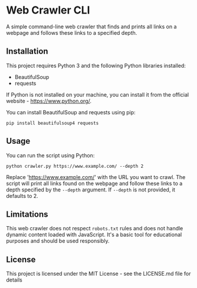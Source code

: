 # Web Crawler CLI

A simple command-line web crawler that finds and prints all links on a webpage and follows these links to a specified depth.

## Installation

This project requires Python 3 and the following Python libraries installed:

- BeautifulSoup
- requests

If Python is not installed on your machine, you can install it from the official website - https://www.python.org/.

You can install BeautifulSoup and requests using pip:

```
pip install beautifulsoup4 requests

```

## Usage 

You can run the script using Python:

```
python crawler.py https://www.example.com/ --depth 2

```

Replace 'https://www.example.com/' with the URL you want to crawl. The script will print all links found on the webpage and follow these links to a depth specified by the `--depth` argument. If `--depth` is not provided, it defaults to 2.

## Limitations

This web crawler does not respect `robots.txt` rules and does not handle dynamic content loaded with JavaScript. It's a basic tool for educational purposes and should be used responsibly. 

## License

This project is licensed under the MIT License - see the LICENSE.md file for details


